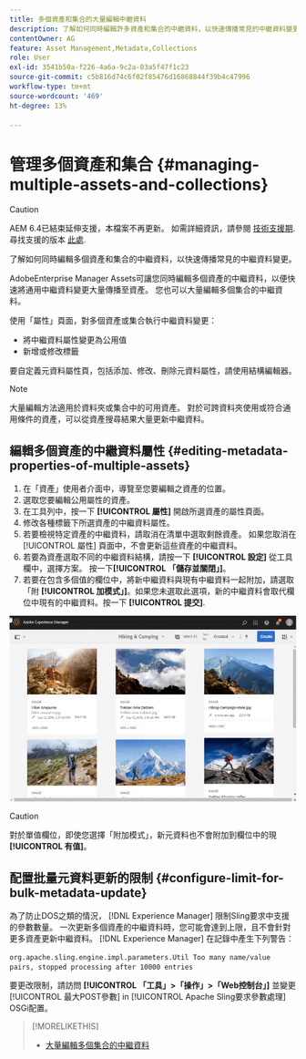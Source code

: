 ```yaml
---
title: 多個資產和集合的大量編輯中繼資料
description: 了解如何同時編輯許多資產和集合的中繼資料，以快速傳播常見的中繼資料變更。
contentOwner: AG
feature: Asset Management,Metadata,Collections
role: User
exl-id: 3541b50a-f226-4a6a-9c2a-03a5f47f1c23
source-git-commit: c5b816d74c6f02f85476d16868844f39b4c47996
workflow-type: tm+mt
source-wordcount: '469'
ht-degree: 13%

---
```


# 管理多個資產和集合 {#managing-multiple-assets-and-collections}

>[!CAUTION]
>
>AEM 6.4已結束延伸支援，本檔案不再更新。 如需詳細資訊，請參閱 [技術支援期](https://helpx.adobe.com//tw/support/programs/eol-matrix.html). 尋找支援的版本 [此處](https://experienceleague.adobe.com/docs/).

了解如何同時編輯多個資產和集合的中繼資料，以快速傳播常見的中繼資料變更。

AdobeEnterprise Manager Assets可讓您同時編輯多個資產的中繼資料，以便快速將通用中繼資料變更大量傳播至資產。 您也可以大量編輯多個集合的中繼資料。

使用「屬性」頁面，對多個資產或集合執行中繼資料變更：

* 將中繼資料屬性變更為公用值
* 新增或修改標籤

要自定義元資料屬性頁，包括添加、修改、刪除元資料屬性，請使用結構編輯器。

>[!NOTE]
>
>大量編輯方法適用於資料夾或集合中的可用資產。 對於可跨資料夾使用或符合通用條件的資產，可以從資產搜尋結果大量更新中繼資料。

## 編輯多個資產的中繼資料屬性 {#editing-metadata-properties-of-multiple-assets}

1. 在「資產」使用者介面中，導覽至您要編輯之資產的位置。
1. 選取您要編輯公用屬性的資產。
1. 在工具列中，按一下 **[!UICONTROL 屬性]** 開啟所選資產的屬性頁面。
1. 修改各種標籤下所選資產的中繼資料屬性。
1. 若要檢視特定資產的中繼資料，請取消在清單中選取剩餘資產。 如果您取消在 [!UICONTROL 屬性] 頁面中，不會更新這些資產的中繼資料。
1. 若要為資產選取不同的中繼資料結構，請按一下 **[!UICONTROL 設定]** 從工具欄中，選擇方案。 按一下&#x200B;**[!UICONTROL 「儲存並關閉」]**。
1. 若要在包含多個值的欄位中，將新中繼資料與現有中繼資料一起附加，請選取「附 **[!UICONTROL 加模式」]**。如果您未選取此選項，新的中繼資料會取代欄位中現有的中繼資料。按一下 **[!UICONTROL 提交]**.

![中繼資料結構大量套用至多個資產](assets/metadata-schema-bulk-edit.gif)

>[!CAUTION]
>
>對於單值欄位，即使您選擇「附加模式」，新元資料也不會附加到欄位中的現 **[!UICONTROL 有值]**。

## 配置批量元資料更新的限制 {#configure-limit-for-bulk-metadata-update}

為了防止DOS之類的情況， [!DNL Experience Manager] 限制Sling要求中支援的參數數量。 一次更新多個資產的中繼資料時，您可能會達到上限，且不會針對更多資產更新中繼資料。 [!DNL Experience Manager] 在記錄中產生下列警告：

`org.apache.sling.engine.impl.parameters.Util Too many name/value pairs, stopped processing after 10000 entries`

要更改限制，請訪問 **[!UICONTROL 「工具」>「操作」>「Web控制台」]** 並變更 [!UICONTROL 最大POST參數] in [!UICONTROL Apache Sling要求參數處理] OSGi配置。

>[!MORELIKETHIS]
>
>* [大量編輯多個集合的中繼資料](managing-collections-touch-ui.md#editing-collection-metadata-in-bulk)

